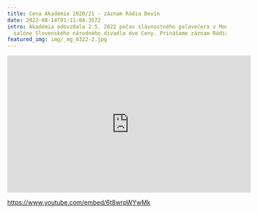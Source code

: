 ```yaml
---
title: Cena Akadémie 2020/21 - záznam Rádia Devín
date: 2022-08-14T01:11:04.357Z
intro: Akadémia odovzdala 2.5. 2022 počas slávnostného galavečera v Modrom
  salóne Slovenského národného divadla dve Ceny. Prinášame záznam Rádia Devín.
featured_img: img/_mg_0322-2.jpg
---
```

<iframe width="560" height="315" src="https://www.youtube.com/embed/6t8wrpWYwMk" title="YouTube video player" frameborder="0" allow="accelerometer; autoplay; clipboard-write; encrypted-media; gyroscope; picture-in-picture" allowfullscreen></iframe>



https://www.youtube.com/embed/6t8wrpWYwMk